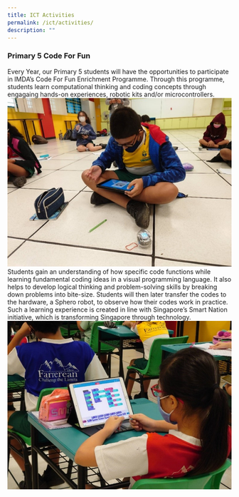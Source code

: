 ```yaml
---
title: ICT Activities
permalink: /ict/activities/
description: ""
---
```

### Primary 5 Code For Fun

Every Year, our Primary 5 students will have the opportunities to participate in IMDA’s Code For Fun Enrichment Programme. Through this programme, students learn computational thinking and coding concepts through engagaing hands-on experiences, robotic kits and/or microcontrollers.</BR>
![](/images/CFF%20PIC%201.jpg)</BR>
Students gain an understanding of how specific code functions while learning fundamental coding ideas in a visual programming language. It also helps to develop logical thinking and problem-solving skills by breaking down problems into bite-size. Students will then later transfer the codes to the hardware, a Sphero robot, to observe how their codes work in practice. 
Such a learning experience is created in line with Singapore’s Smart Nation initiative, which is transforming Singapore through technology.
</br>
![](/images/CFF%20PIC%202.jpg)